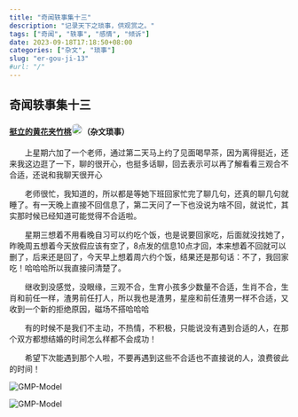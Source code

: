 ```yaml
---
title: "奇闻轶事集十三"
description: "记录天下之琐事，供观赏之。"
tags: ["奇闻", "轶事", "感情", "倾诉"]
date: 2023-09-18T17:18:50+08:00
categories: ["杂文", "琐事"]
slug: "er-gou-ji-13"
#url: "/"
---
```


## 奇闻轶事集十三
#### [挺立的黄花夹竹桃]()<img src="https://static.tuodan.tech/public/images/anonymous/plant/yingkesong.png" style="width:20px; height:20px; border-radius:10px;"/>（杂文琐事）

&emsp;&emsp;上星期六加了一个老师，通过第二天马上约了见面喝早茶，因为离得挺近，还来我这边逛了一下，聊的很开心，也挺多话聊，回去表示可以再了解看看三观合不合适，还说和我聊天很开心

&emsp;&emsp;老师很忙，我知道的，所以都是等她下班回家忙完了聊几句，还真的聊几句就睡了。有一天晚上直接不回信息了，第二天问了一下也没说为啥不回，就说忙，其实那时候已经知道可能觉得不合适啦。

&emsp;&emsp;星期三想着不用看晚自习可以约吃个饭，也是说要回家吃，后面就没找她了，昨晚周五想着今天放假应该有空了，8点发的信息10点才回，本来想着不回就可以删了，后来还是回了，今天早上想着周六约个饭，结果还是那句话：不了，我回家吃！哈哈哈所以我直接问清楚了。

&emsp;&emsp;继收到没感觉，没眼缘，三观不合，生育小孩多少数量不合适，生肖不合，生肖和前任一样，渣男前任打人，所以我也是渣男，星座和前任渣男一样不合适，又收到一个新的拒绝原因，磁场不搭哈哈哈

&emsp;&emsp;有的时候不是我们不主动，不热情，不积极，只能说没有遇到合适的人，在那个双方都想结婚的时间怎么样都不会成功！

&emsp;&emsp;希望下次能遇到那个人啦，不要再遇到这些不合适也不直接说的人，浪费彼此的时间！

 ![GMP-Model](https://images.tuodan.tech/i5/1694793620010108893/MhnV677odGGVp9y3Tp5L_01.jpg-commwater)

 ![GMP-Model](https://images.tuodan.tech/i5/1694793620010108893/oDE1BDeXbeem8WZWrUgk_01.jpg-commwater)